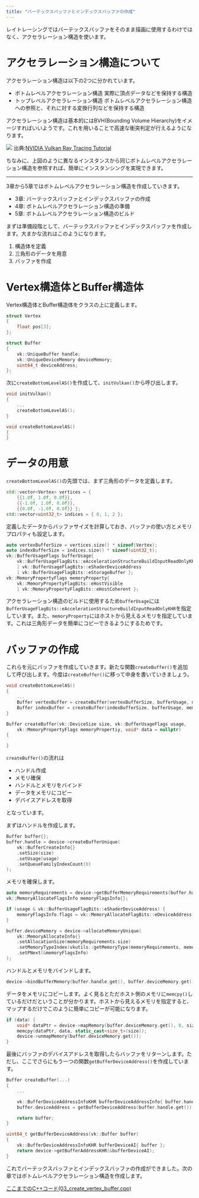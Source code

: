 ```yaml
---
title: "バーテックスバッファとインデックスバッファの作成"
---
```


レイトレーシングではバーテックスバッファをそのまま描画に使用するわけではなく、アクセラレーション構造を使います。

# アクセラレーション構造について

アクセラレーション構造は以下の2つに分かれています。

- ボトムレベルアクセラレーション構造
  実際に頂点データなどを保持する構造
- トップレベルアクセラレーション構造
  ボトムレベルアクセラレーション構造への参照と、それに対する変換行列などを保持する構造

アクセラレーション構造は基本的にはBVH(Bounding Volume Hierarchy)をイメージすればいいようです。これを用いることで高速な衝突判定が行えるようになります。

![](https://nvpro-samples.github.io/vk_raytracing_tutorial_KHR/Images/AccelerationStructure.svg)
出典:[NVIDIA Vulkan Ray Tracing Tutorial](https://nvpro-samples.github.io/vk_raytracing_tutorial_KHR/)

ちなみに、上図のように異なるインスタンスから同じボトムレベルアクセラレーション構造を参照すれば、簡単にインスタンシングを実現できます。

---

3章から5章ではボトムレベルアクセラレーション構造を作成していきます。

- 3章: バーテックスバッファとインデックスバッファの作成
- 4章: ボトムレベルアクセラレーション構造の準備
- 5章: ボトムレベルアクセラレーション構造のビルド

まずは準備段階として、バーテックスバッファとインデックスバッファを作成します。大まかな流れはこのようになります。

1. 構造体を定義
2. 三角形のデータを用意
3. バッファを作成

# Vertex構造体とBuffer構造体

Vertex構造体とBuffer構造体をクラスの上に定義します。
```cpp
struct Vertex
{
    float pos[3];
};

struct Buffer
{
    vk::UniqueBuffer handle;
    vk::UniqueDeviceMemory deviceMemory;
    uint64_t deviceAddress;
};
```

次に`createBottomLevelAS()`を作成して、`initVulkan()`から呼び出します。

```cpp
void initVulkan()
{
    ...
    createBottomLevelAS();
}
```

```cpp
void createBottomLevelAS()
{
}
```

# データの用意

`createBottomLevelAS()`の先頭では、まず三角形のデータを定義します。
```cpp
std::vector<Vertex> vertices = {
    {{1.0f, 1.0f, 0.0f}},
    {{-1.0f, 1.0f, 0.0f}},
    {{0.0f, -1.0f, 0.0f}} };
std::vector<uint32_t> indices = { 0, 1, 2 };
```

定義したデータからバッファサイズを計算しておき、バッファの使い方とメモリプロパティも設定します。

```cpp
auto vertexBufferSize = vertices.size() * sizeof(Vertex);
auto indexBufferSize = indices.size() * sizeof(uint32_t);
vk::BufferUsageFlags bufferUsage{ 
    vk::BufferUsageFlagBits::eAccelerationStructureBuildInputReadOnlyKHR
    | vk::BufferUsageFlagBits::eShaderDeviceAddress
    | vk::BufferUsageFlagBits::eStorageBuffer };
vk::MemoryPropertyFlags memoryProperty{ 
    vk::MemoryPropertyFlagBits::eHostVisible
    | vk::MemoryPropertyFlagBits::eHostCoherent };
```

アクセラレーション構造のビルドに使用するため`bufferUsage`には`BufferUsageFlagBits::eAccelerationStructureBuildInputReadOnlyKHR`を指定しています。また、`memoryProperty`にはホストから見えるメモリを指定しています。これは三角形データを簡単にコピーできるようにするためです。


# バッファの作成

これらを元にバッファを作成していきます。新たな関数`createBuffer()`を追加して呼び出します。今度は`createBuffer()`に移って中身を書いていきましょう。

```cpp
void createBottomLevelAS()
{
    ...
    Buffer vertexBuffer = createBuffer(vertexBufferSize, bufferUsage, memoryProperty, vertices.data());
    Buffer indexBuffer = createBuffer(indexBufferSize, bufferUsage, memoryProperty, indices.data());
}

Buffer createBuffer(vk::DeviceSize size, vk::BufferUsageFlags usage, 
    vk::MemoryPropertyFlags memoryPropertiy, void* data = nullptr)
{

}
```

`createBuffer()`の流れは

- ハンドル作成
- メモリ確保
- ハンドルとメモリをバインド
- データをメモリにコピー
- デバイスアドレスを取得

となっています。

まずはハンドルを作成します。
```cpp
Buffer buffer{};
buffer.handle = device->createBufferUnique(
    vk::BufferCreateInfo{}
    .setSize(size)
    .setUsage(usage)
    .setQueueFamilyIndexCount(0)
);
```

メモリを確保します。
```cpp
auto memoryRequirements = device->getBufferMemoryRequirements(buffer.handle.get());
vk::MemoryAllocateFlagsInfo memoryFlagsInfo{};

if (usage & vk::BufferUsageFlagBits::eShaderDeviceAddress) {
    memoryFlagsInfo.flags = vk::MemoryAllocateFlagBits::eDeviceAddress;
}

buffer.deviceMemory = device->allocateMemoryUnique(
    vk::MemoryAllocateInfo{}
    .setAllocationSize(memoryRequirements.size)
    .setMemoryTypeIndex(vkutils::getMemoryType(memoryRequirements, memoryPropertiy))
    .setPNext(&memoryFlagsInfo)
);
```

ハンドルとメモリをバインドします。
```cpp
device->bindBufferMemory(buffer.handle.get(), buffer.deviceMemory.get(), 0);
```

データをメモリにコピーします。よく見るとただホスト側のメモリに`memcpy()`しているだけだということが分かります。ホストから見えるメモリを指定すると、マップするだけでこのように簡単にコピーが可能になります。
```cpp
if (data) {
    void* dataPtr = device->mapMemory(buffer.deviceMemory.get(), 0, size);
    memcpy(dataPtr, data, static_cast<size_t>(size));
    device->unmapMemory(buffer.deviceMemory.get());
}
```

最後にバッファのデバイスアドレスを取得したらバッファをリターンします。ただし、ここでさらにもう一つの関数`getBufferDeviceAddress()`を作成しています。

```cpp
Buffer createBuffer(...)
{
    ...

    vk::BufferDeviceAddressInfoKHR bufferDeviceAddressInfo{ buffer.handle.get() };
    buffer.deviceAddress = getBufferDeviceAddress(buffer.handle.get());

    return buffer;
}

uint64_t getBufferDeviceAddress(vk::Buffer buffer)
{
    vk::BufferDeviceAddressInfoKHR bufferDeviceAI{ buffer };
    return device->getBufferAddressKHR(&bufferDeviceAI);
}
```

これでバーテックスバッファとインデックスバッファの作成ができました。次の章ではボトムレベルアクセラレーション構造を作成します。

[ここまでのC++コード(03_create_vertex_buffer.cpp)](https://github.com/nishidate-yuki/vulkan_raytracing_from_scratch/blob/master/code/03_create_vertex_buffer.cpp)
